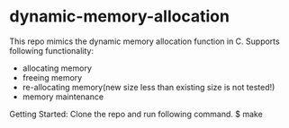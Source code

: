 # dynamic-memory-allocation
This repo mimics the dynamic memory allocation function in C.
Supports following functionality:
* allocating memory
* freeing memory
* re-allocating memory(new size less than existing size is not tested!)
* memory maintenance

Getting Started:
Clone the repo and run following command.
$ make 
